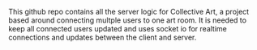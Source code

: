 This github repo contains all the server logic for Collective Art, a project based around connecting multple users to one art room. It is needed to keep all connected users updated and uses socket io for realtime connections and updates between the client and server.
